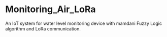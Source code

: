 # Monitoring_Air_LoRa
An IoT system for water level monitoring device with mamdani Fuzzy Logic algorithm and LoRa communication.
